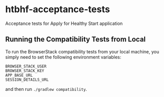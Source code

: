 # htbhf-acceptance-tests
Acceptance tests for Apply for Healthy Start application

## Running the Compatibility Tests from Local
To run the BrowserStack compatibility tests from your local machine, you simply need to set the following environment variables:

```
BROWSER_STACK_USER
BROWSER_STACK_KEY
APP_BASE_URL
SESSION_DETAILS_URL
```

and then run `./gradlew compatibility`.
